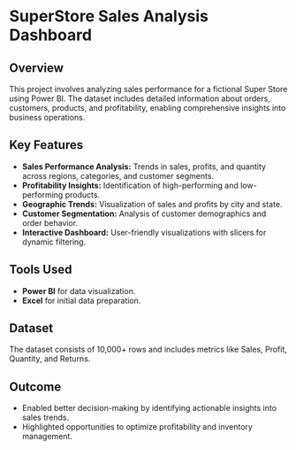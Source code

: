 # **SuperStore Sales Analysis Dashboard**

## **Overview**  
This project involves analyzing sales performance for a fictional Super Store using Power BI. The dataset includes detailed information about orders, customers, products, and profitability, enabling comprehensive insights into business operations.

## **Key Features**  
- **Sales Performance Analysis:** Trends in sales, profits, and quantity across regions, categories, and customer segments.  
- **Profitability Insights:** Identification of high-performing and low-performing products.  
- **Geographic Trends:** Visualization of sales and profits by city and state.  
- **Customer Segmentation:** Analysis of customer demographics and order behavior.  
- **Interactive Dashboard:** User-friendly visualizations with slicers for dynamic filtering.  

## **Tools Used**  
- **Power BI** for data visualization.  
- **Excel** for initial data preparation.  

## **Dataset**  
The dataset consists of 10,000+ rows and includes metrics like Sales, Profit, Quantity, and Returns.  

## **Outcome**  
- Enabled better decision-making by identifying actionable insights into sales trends.  
- Highlighted opportunities to optimize profitability and inventory management.
